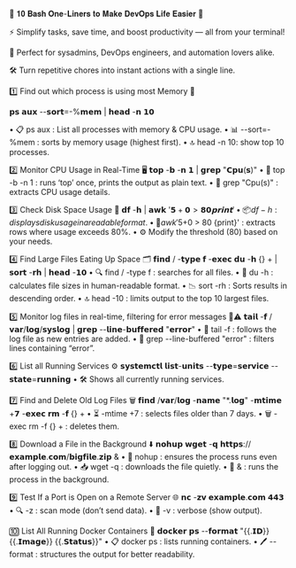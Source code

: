 🚀 𝟏𝟎 𝐁𝐚𝐬𝐡 𝐎𝐧𝐞-𝐋𝐢𝐧𝐞𝐫𝐬 𝐭𝐨 𝐌𝐚𝐤𝐞 𝐃𝐞𝐯𝐎𝐩𝐬 𝐋𝐢𝐟𝐞 𝐄𝐚𝐬𝐢𝐞𝐫 🚀

⚡ Simplify tasks, save time, and boost productivity — all from your terminal! 

🔧 Perfect for sysadmins, DevOps engineers, and automation lovers alike.

🛠️ Turn repetitive chores into instant actions with a single line.


1️⃣ Find out which process is using most Memory 💾

𝗽𝘀 𝗮𝘂𝘅 --𝘀𝗼𝗿𝘁=-%𝗺𝗲𝗺 | 𝗵𝗲𝗮𝗱 -𝗻 𝟭𝟬

•	📋 ps aux : List all processes with memory & CPU usage.
•	📊 --sort=-%mem : sorts by memory usage (highest first).
•	🔝 head -n 10: show top 10 processes.

2️⃣ Monitor CPU Usage in Real-Time 🖥️
𝘁𝗼𝗽 -𝗯 -𝗻 𝟭 | 𝗴𝗿𝗲𝗽 "𝗖𝗽𝘂(𝘀)"
•	📝 top -b -n 1 : runs ‘top’ once, prints the output as plain text.
•	🎯 grep "Cpu(s)" : extracts CPU usage details.

3️⃣ Check Disk Space Usage 💽
𝗱𝗳 -𝗵 | 𝗮𝘄𝗸 '$𝟱+𝟬 > 𝟴𝟬 {𝗽𝗿𝗶𝗻𝘁}'
•	📦 df -h : displays disk usage in a readable format.
•	🚨 awk '$5+0 > 80 {print}' : extracts rows where usage exceeds 80%.
•	⚙️ Modify the threshold (80) based on your needs.

4️⃣ Find Large Files Eating Up Space 🗂️
𝗳𝗶𝗻𝗱 / -𝘁𝘆𝗽𝗲 𝗳 -𝗲𝘅𝗲𝗰 𝗱𝘂 -𝗵 {} + | 𝘀𝗼𝗿𝘁 -𝗿𝗵 | 𝗵𝗲𝗮𝗱 -𝟭𝟬
•	🔍 find / -type f : searches for all files.
•	📏 du -h : calculates file sizes in human-readable format.
•	📉 sort -rh : Sorts results in descending order.
•	🔝 head -10 : limits output to the top 10 largest files.

5️⃣ Monitor log files in real-time, filtering for error messages 📜⚠️
𝘁𝗮𝗶𝗹 -𝗳 /𝘃𝗮𝗿/𝗹𝗼𝗴/𝘀𝘆𝘀𝗹𝗼𝗴 | 𝗴𝗿𝗲𝗽 --𝗹𝗶𝗻𝗲-𝗯𝘂𝗳𝗳𝗲𝗿𝗲𝗱 "𝗲𝗿𝗿𝗼𝗿"
•	📡 tail -f : follows the log file as new entries are added.
•	🎯 grep --line-buffered "error" : filters lines containing “error”.

6️⃣ List all Running Services ⚙️
𝘀𝘆𝘀𝘁𝗲𝗺𝗰𝘁𝗹 𝗹𝗶𝘀𝘁-𝘂𝗻𝗶𝘁𝘀 --𝘁𝘆𝗽𝗲=𝘀𝗲𝗿𝘃𝗶𝗰𝗲 --𝘀𝘁𝗮𝘁𝗲=𝗿𝘂𝗻𝗻𝗶𝗻𝗴
•	🛠️ Shows all currently running services.

7️⃣ Find and Delete Old Log Files 🗑️
𝗳𝗶𝗻𝗱 /𝘃𝗮𝗿/𝗹𝗼𝗴 -𝗻𝗮𝗺𝗲 "*.𝗹𝗼𝗴" -𝗺𝘁𝗶𝗺𝗲 +𝟳 -𝗲𝘅𝗲𝗰 𝗿𝗺 -𝗳 {} +
•	⏳ -mtime +7 : selects files older than 7 days.
•	🗑️ -exec rm -f {} + : deletes them.

8️⃣ Download a File in the Background ⬇️
𝗻𝗼𝗵𝘂𝗽 𝘄𝗴𝗲𝘁 -𝗾 𝗵𝘁𝘁𝗽𝘀://𝗲𝘅𝗮𝗺𝗽𝗹𝗲.𝗰𝗼𝗺/𝗯𝗶𝗴𝗳𝗶𝗹𝗲.𝘇𝗶𝗽 &
•	🔄 nohup : ensures the process runs even after logging out.
•	📥 wget -q : downloads the file quietly.
•	🏃 & : runs the process in the background.

9️⃣ Test If a Port is Open on a Remote Server 🌐
𝗻𝗰 -𝘇𝘃 𝗲𝘅𝗮𝗺𝗽𝗹𝗲.𝗰𝗼𝗺 𝟰𝟰𝟯
•	🔍 -z : scan mode (don’t send data).
•	📢 -v : verbose (show output).

🔟 List All Running Docker Containers 🐳
𝗱𝗼𝗰𝗸𝗲𝗿 𝗽𝘀 --𝗳𝗼𝗿𝗺𝗮𝘁 "{{.𝗜𝗗}} {{.𝗜𝗺𝗮𝗴𝗲}} {{.𝗦𝘁𝗮𝘁𝘂𝘀}}"
•	📋 docker ps : lists running containers.
•	🖊️ --format : structures the output for better readability.


